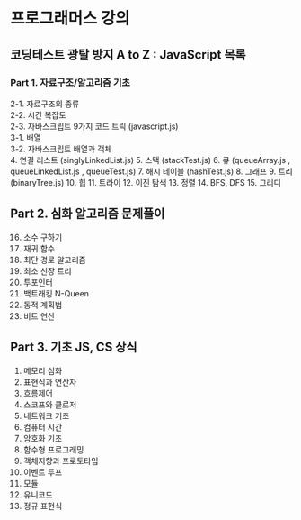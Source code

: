 # 프로그래머스 강의
## 코딩테스트 광탈 방지 A to Z : JavaScript 목록

### Part 1. 자료구조/알고리즘 기초
2-1. 자료구조의 종류 <br>
2-2. 시간 복잡도 <br>
2-3. 자바스크립트 9가지 코드 트릭 (javascript.js) <br>
3-1. 배열 <br>
3-2. 자바스크립트 배열과 객체 <br>
4. 연결 리스트 (singlyLinkedList.js)
5. 스택 (stackTest.js)
6. 큐 (queueArray.js , queueLinkedList.js , queueTest.js)
7. 해시 테이블 (hashTest.js)
8. 그래프
9. 트리 (binaryTree.js)
10. 힙
11. 트라이
12. 이진 탐색
13. 정렬
14. BFS, DFS
15. 그리디

## Part 2. 심화 알고리즘 문제풀이
16. 소수 구하기
17. 재귀 함수
18. 최단 경로 알고리즘
19. 최소 신장 트리
20. 투포인터
21. 백트래킹 N-Queen
22. 동적 계획법
23. 비트 연산

## Part 3. 기초 JS, CS 상식
1. 메모리 심화
2. 표현식과 연산자
3. 흐름제어
4. 스코프와 클로저
5. 네트워크 기초
6. 컴퓨터 시간
7. 암호화 기초
8. 함수형 프로그래밍
9. 객체지향과 프로토타입
10. 이벤트 루프
11. 모듈
12. 유니코드
13. 정규 표현식
